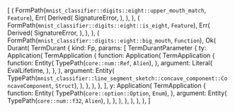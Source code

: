 [
    (
        FormPath(`mnist_classifier::digits::eight::upper_mouth_match`, `Feature`),
        Err(
            Derived(
                SignatureError,
            ),
        ),
    ),
    (
        FormPath(`mnist_classifier::digits::eight::is_eight`, `Feature`),
        Err(
            Derived(
                SignatureError,
            ),
        ),
    ),
    (
        FormPath(`mnist_classifier::digits::eight::big_mouth`, `Function`),
        Ok(
            Durant(
                TermDurant {
                    kind: Fp,
                    params: [
                        TermDurantParameter {
                            ty: Application(
                                TermApplication {
                                    function: Application(
                                        TermApplication {
                                            function: Entity(
                                                TypePath(`core::num::Ref`, `Alien`),
                                            ),
                                            argument: Literal(
                                                EvalLifetime,
                                            ),
                                        },
                                    ),
                                    argument: Entity(
                                        TypePath(`mnist_classifier::line_segment_sketch::concave_component::ConcaveComponent`, `Struct`),
                                    ),
                                },
                            ),
                        },
                    ],
                    y: Application(
                        TermApplication {
                            function: Entity(
                                TypePath(`core::option::Option`, `Enum`),
                            ),
                            argument: Entity(
                                TypePath(`core::num::f32`, `Alien`),
                            ),
                        },
                    ),
                },
            ),
        ),
    ),
]